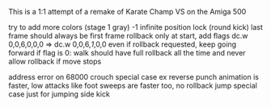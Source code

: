 This is a 1:1 attempt of a remake of Karate Champ VS on the Amiga 500

try to add more colors (stage 1 gray)
-1 infinite position lock (round kick)
last frame should always be first frame
rollback only at start, add flags  dc.w	0,0,6,0,0,0 => dc.w	0,0,6,*1*,0,0
even if rollback requested, keep going forward if flag is 0: walk should have full rollback all the time
and never allow rollback if move stops

address error on 68000
crouch special case ex reverse punch animation is faster, low attacks like foot sweeps are
faster too, no rollback
jump special case just for jumping side kick